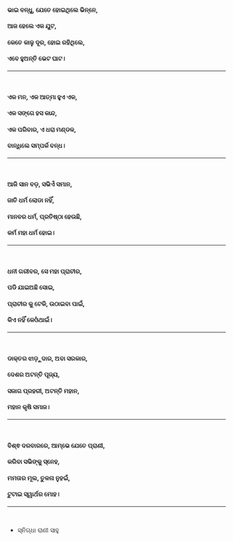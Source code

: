 
#### ଭାଇ ବନ୍ଧୁ, ଯେତେ ହୋଇଥିଲେ ଭିନ୍ନେ,
#### ଆଜ ହେଲେ ଏକ ଯୁଟ,
#### କେତେ କାଳୁ ଦୂର, ହୋଇ ରହିଥିଲେ,
#### ଏବେ ହୁଅନ୍ତି ଭେଟ ଘାଟ।
***
<br>

#### ଏକ ମନ, ଏକ ଆତ୍ମା ହୁଏ ଏକ,
#### ଏକ ସଙ୍ଗେ ହସ କାନ୍ଦ,
#### ଏକ ପରିବାର, ଏ ଧରା ମଣ୍ଡଳ,
#### ବାନ୍ଧିଲେ ସମ୍ପର୍କ ବନ୍ଧ।
***
<br>

#### ଆଜି ସାନ ବଡ଼, ସଭିଏଁ ସମାନ,
#### ଜାତି ଧର୍ମ ଲୋଡା ନହିଁ,
#### ମାନବର ଧର୍ମ, ପ୍ରତିଷ୍ଠା ହେଉଛି,
#### କର୍ମ ମହା ଧର୍ମ ହୋଇ।
***
<br>

#### ଧନୀ ଗରୀବର, ସେ ମହା ପ୍ରାଚୀର,
#### ପଡି ଯାଇଅଛି ସୋଇ,
#### ପ୍ରାଚୀର କୁ ଟେକି, ଉଠାଇବା ପାଇଁ,
#### କିଏ ନହିଁ କେଓଁଥାଇଁ।
***
<br>

#### ଡାକ୍ତର ଝାଡ଼ୁଦାର, ଅବା ସରକାର,
#### ଦେଶର ଅଟନ୍ତି ପୂଜ୍ୟ,
#### ସଜାଗ ପ୍ରହରୀ, ଅଟନ୍ତି ମହାନ,
#### ମହାନ କୃଷି ସମାଜ।
***
<br>

#### ବିଶ୍ଵ ଦରବାରରେ, ଆମ୍ଭେ ଯେତେ ପ୍ରାଣୀ,
#### କରିବା ସଭିଙ୍କୁ ସ୍ନେହ,
#### ମମତାର ମୂଲ, ତୁଳନା ନୁହଇଁ,
#### ଟୁଟାଇ ସ୍ୱାର୍ଥର ମୋହ।
***
<br>

- ସ୍ନିଗ୍ଧା ରାଣୀ ସାହୁ
